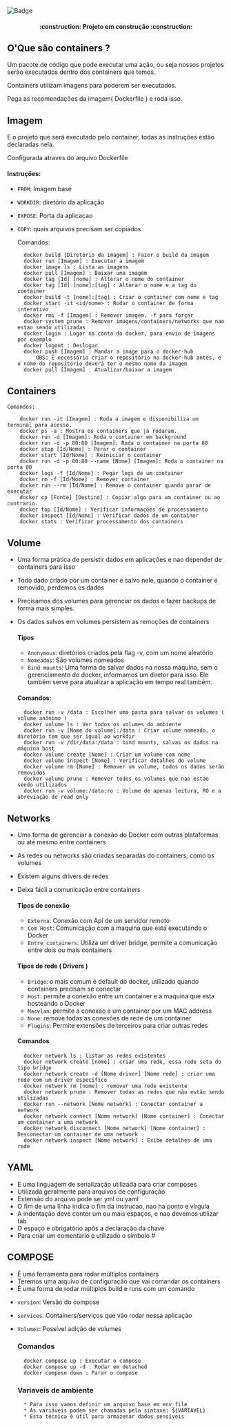  
![Badge](https://img.shields.io/badge/Project-Docker-blue)
 
<h4 align="center">
    :construction:  Projeto em construção  :construction:
</h4>
 
## O'Que são containers ?
 
Um pacote de código que pode executar uma ação,
ou seja nossos projetos serão executados dentro dos containers que temos.
 
Containers utilizam imagens para poderem ser executados.
 
Pega as recomendações da imagem( Dockerfile ) e roda isso.
 
## Imagem
 
E o projeto que será executado pelo container, todas as instruções estão declaradas nela.
 
Configurada atraves do arquivo Dockerfile
 
#### Instruções:
   
- `FROM`: Imagem base
- `WORKDIR`: diretório da aplicação
- `EXPOSE`: Porta da aplicacao
- `COPY`: quais arquivos precisam ser copiados
   
    Comandos:
 
        docker build [Diretório da imagem] : Fazer o build da imagem
        docker run [Imagem] : Executar a imagem
        docker image ls : Lista as imagens
        docker pull [Imagem] : Baixar uma imagem
        docker tag [Id] [nome] : Alterar o nome do container
        docker tag [Id] [nome]:[tag] : Alterar o nome e a tag do container
        docker build -t [nome]:[tag] : Criar o container com nome e tag
        docker start -it <id/nome> : Rodar o container de forma interativo
        docker rmi -f [Imagem] : Remover imagem, -f para forçar
        docker system prune : Remover imagens/containers/networks que nao estao sendo utilizadas
        docker login : Logar na conta do docker, para envio de imagens por exemplo
        docker logout : Deslogar
        docker push [Imagem] : Mandar a image para o docker-hub
            OBS: É necessário criar o repositório no docker-hub antes, e o nome do repositório deverá ter o mesmo nome da imagem
        docker pull [Imagem] : Atualizar/baixar a imagem
 
## Containers
 
    Comandos:
 
        docker run -it [Imagem] : Roda a imagem e disponibiliza um terminal para acesso.
        docker ps -a : Mostra os containers que já rodaram.
        docker run -d [Imagem]: Roda o container em background  
        docker run -d -p 80:80 [Imagem]: Roda o container na porta 80
        docker stop [Id/Nome] : Parar o container
        docker start [Id/Nome] : Reiniciar o container
        docker run -d -p 80:80 --name [Nome] [Imagem]: Roda o container na porta 80
        docker logs -f [Id/Nome] : Pegar logs de um container
        docker rm -f [Id/Nome] : Remover container
        docker run --rm [Id/Nome] : Remove o container quando parar de executar
        docker cp [Fonte] [Destino] : Copiar algo para um container ou ao contrario.
        docker top [Id/Nome] : Verificar informações de processamento
        docker inspect [Id/Nome] : Verificar dados de um container
        docker stats : Verificar processamento dos containers
 
## Volume
 
* Uma forma prática de persistir dados em aplicações e nao depender de containers para isso
* Todo dado criado por um container e salvo nele, quando o container é removido, perdemos os dados
* Precisamos dos volumes para gerenciar os dados e fazer backups de forma mais simples.
* Os dados salvos em volumes persistem as remoções de containers
 
    #### Tipos
 
    - `Anonymous`: diretórios criados pela flag -v, com um nome aleatório
    - `Nomeados`: São volumes nomeados
    - `Bind mounts`: Uma forma de salvar dados na nossa máquina, sem  o gerenciamento do docker, informamos um diretor para isso. Ele também serve para atualizar a aplicação em tempo real também.
 
    #### Comandos:
        docker run -v /data : Escolher uma pasta para salvar os volumes ( volume anônimo )
        docker volume ls : Ver todos os volumes do ambiente
        docker run -v [Nome do volume]:/data : Criar volume nomeado, o diretório tem que ser igual ao workdir
        docker run -v /dir/data:/data : bind mounts, salvas os dados na máquina host
        docker volume create [Nome] : Criar um volume com nome
        docker volume inspect [Nome] : Verificar detalhes do volume
        docker volume rm [Nome] : Remover um volume, todos os dados serão removidos
        docker volume prune : Remover todos os volumes que nao estao sendo utilizados
        docker run -v volume:/data:ro : Volume de apenas leitura, RO e a abreviação de read only

## Networks 

* Uma forma de gerenciar a conexão do Docker com outras plataformas ou até mesmo entre containers
* As redes ou networks são criadas separadas do containers, como os volumes
* Existem alguns drivers de redes
* Deixa fácil a comunicação entre containers
 
    #### Tipos de conexão
 
    - `Externa`: Conexão com Api de um servidor remoto
    - `Com Host`: Comunicação com a maquina que está executando o Docker
    - `Entre containers`: Utiliza um driver bridge, permite a comunicação entre dois ou mais containers

    #### Tipos de rede ( Drivers )

    - `Bridge`: o mais comum é default do docker, utilizado quando containers precisam se conectar
    - `Host`: permite a conexão entre um container e a maquina que esta hosteando o Docker
    - `Macvlan`: permite a conexao a um container por um MAC address
    - `None`: remove todas as conexões de rede de um container
    - `Plugins`: Permite extensões de terceiros para criar outras redes
    

    #### Comandos 
 
        docker network ls : listar as redes existentes
        docker network create [nome] : criar uma rede, essa rede seta do tipo bridge
        docker network create -d [Nome driver] [Nome rede] : criar uma rede com um driver específico
        docker network rm [nome] : remover uma rede existente
        docker network prune : Remover todas as redes que não estão sendo utilizadas
        docker run --network [Nome network] : Conectar container a network
        docker network connect [Nome network] [Nome container] : Conectar um container a uma network
        docker network disconnect [Nome network] [Nome container] : Desconectar um container de uma network
        docker network inspect [Nome network] : Exibe detalhes de uma rede


## YAML 

* E uma linguagem de serialização utilizada para criar composes
* Utilizada geralmente para arquivos de configuração
* Extensão do arquivo pode ser yml ou yaml
* O fim de uma linha indica o fim da instrucao, nao ha ponto e vírgula
* A indentação deve conter um ou mais espaços, e nao devemos utilizar tab
* O espaço e obrigatório após a declaração da chave
* Para criar um comentario e utilizado o símbolo #

## COMPOSE

* É uma ferramenta para rodar múltiplos containers
* Teremos uma arquivo de configuração que vai comandar os containers
* É uma forma de rodar múltiplos build e runs com um comando
 
- `version`: Versão do compose
- `services`: Containers/serviços que vão rodar nessa aplicação
- `Volumes`: Possível adição de volumes

    ### Comandos
        docker compose up : Executar o compose
        docker compose up -d : Rodar em detached 
        docker compose down : Parar o compose 
    
    ### Variaveis de ambiente 

        * Para isso vamos definir um arquivo base em env_file
        * As variáveis podem ser chamadas pela sintaxe: ${VARIAVEL}
        * Esta técnica é útil para armazenar dados sensíveis

